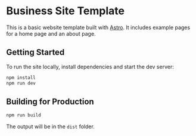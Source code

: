 # Business Site Template

This is a basic website template built with [Astro](https://astro.build/). It includes example pages for a home page and an about page.

## Getting Started

To run the site locally, install dependencies and start the dev server:

```bash
npm install
npm run dev
```

## Building for Production

```bash
npm run build
```

The output will be in the `dist` folder.

